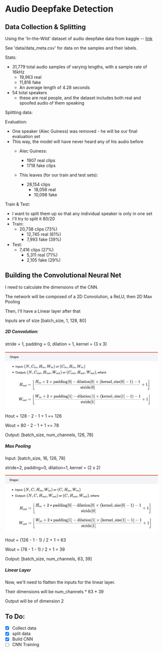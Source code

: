 # Audio Deepfake Detection


## Data Collection & Splitting

Using the 'In-the-Wild' dataset of audio deepfake data from kaggle -- [link](https://www.kaggle.com/datasets/abdallamohamed312/in-the-wild-dataset/data)

See 'data/data_meta.csv' for data on the samples and their labels.

Stats:
- 31,779 total audio samples of varying lengths, with a sample rate of 16kHz
  - 19,963 real
  - 11,816 fake
  - An average length of 4.28 seconds
- 54 total speakers
  - these are real people, and the dataset includes both real and spoofed audio of them speaking

Splitting data:


Evaluation:
- One speaker (Alec Guiness) was removed - he will be our final evaluation set
- This way, the model will have never heard any of his audio before
  - Alec Guiness:
    - 1907 real clips
    - 1718 fake clips

  - This leaves (for our train and test sets):
    - 28,154 clips
      - 18,056 real
      - 10,098 fake

Train & Test:
- I want to split them up so that any individual speaker is only in one set
- I'll try to split it 80/20
- Train:
  - 20,738 clips (73%)
    - 12,745 real (61%)
    - 7,993 fake (39%)
- Test:
  - 7,416 clips (27%)
    - 5,311 real (71%)
    - 2,105 fake (29%)



## Building the Convolutional Neural Net

I need to calculate the dimensions of the CNN.

The network will be composed of a 2D Convolution, a ReLU, then 2D Max Pooling 

Then, I'll have a Linear layer after that

Inputs are of size [batch_size, 1, 128, 80]

##### 2D Convolution:

stride = 1, padding = 0, dilation = 1, kernel = (3 x 3)

![](/assets/images/conv2d_output_shape.png?raw=True "Output Size (from PyTorch docs)")

Hout = 128 - 2 - 1 + 1 == 126

Wout = 80 - 2 - 1 + 1 == 78

Output: [batch_size, num_channels, 126, 78]

##### Max Pooling

Input: [batch_size, 16, 126, 78]

stride=2, padding=0, dilation=1, kernel = (2 x 2)

![](/assets/images/maxpool2d_output_shape.png?raw=True "Output Size (from PyTorch docs)")

Hout = (126 - 1 - 1) / 2 + 1 = 63

Wout = (78 - 1 - 1) / 2 + 1 = 39

Output: [batch_size, num_channels, 63, 39]

##### Linear Layer

Now, we'll need to flatten the inputs for the linear layer.

Their dimensions will be num_channels * 63 * 39

Output will be of dimension 2




## To Do:

- [x] Collect data
- [x] split data
- [x] Build CNN
- [ ] CNN Training

